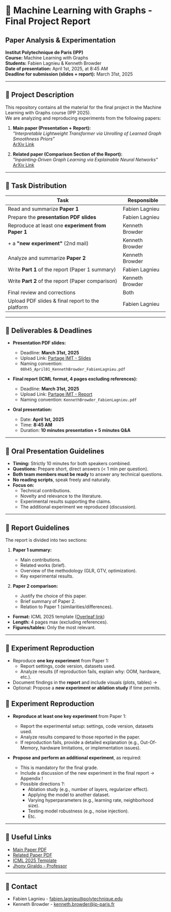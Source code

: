 # 📘 Machine Learning with Graphs - Final Project Report  
## Paper Analysis & Experimentation  
**Institut Polytechnique de Paris (IPP)**  
**Course:** Machine Learning with Graphs  
**Students:** Fabien Lagnieu & Kenneth Browder  
**Date of presentation:** April 1st, 2025, at 8:45 AM  
**Deadline for submission (slides + report):** March 31st, 2025  

---

## 🔹 Project Description  
This repository contains all the material for the final project in the Machine Learning with Graphs course (IPP 2025).  
We are analyzing and reproducing experiments from the following papers:

1. **Main paper (Presentation + Report):**  
   _"Interpretable Lightweight Transformer via Unrolling of Learned Graph Smoothness Priors"_  
   [ArXiv Link](https://arxiv.org/abs/2406.04090)

2. **Related paper (Comparison Section of the Report):**  
   _"Inpainting-Driven Graph Learning via Explainable Neural Networks"_  
   [ArXiv Link](https://ieeexplore.ieee.org/document/10756724)

---

## 🔹 Task Distribution  

| Task                                                | Responsible         |
|-----------------------------------------------------|---------------------|
| Read and summarize **Paper 1**                      | Fabien Lagnieu      |
| Prepare the **presentation PDF slides**             | Fabien Lagnieu      |
| Reproduce at least one **experiment from Paper 1**  | Kenneth Browder     |
| + a **"new experiment"** (2nd mail)                 | Kenneth Browder     |
| Analyze and summarize **Paper 2**                   | Kenneth Browder     |
| Write **Part 1** of the report (Paper 1 summary)    | Fabien Lagnieu      |
| Write **Part 2** of the report (Paper comparison)   | Kenneth Browder     |
| Final review and corrections                        | Both                |
| Upload PDF slides & final report to the platform    | Fabien Lagnieu      |


---

## 🔹 Deliverables & Deadlines

- **Presentation PDF slides:**  
  - Deadline: **March 31st, 2025**  
  - Upload Link: [Partage IMT - Slides](https://partage.imt.fr/index.php/s/CaiWPT6ZkPTSEsr)  
  - Naming convention: `08h45_April01_KennethBrowder_FabienLagnieu.pdf`  

- **Final report (ICML format, 4 pages excluding references):**  
  - Deadline: **March 31st, 2025**  
  - Upload Link: [Partage IMT - Report](https://partage.imt.fr/index.php/s/gymYkMLBtpc7rae)  
  - Naming convention: `KennethBrowder_FabienLagnieu.pdf`  

- **Oral presentation:**  
  - Date: **April 1st, 2025**  
  - Time: **8:45 AM**  
  - Duration: **10 minutes presentation + 5 minutes Q&A**  

---

## 🔹 Oral Presentation Guidelines

- **Timing:** Strictly 10 minutes for both speakers combined.  
- **Questions:** Prepare short, direct answers (< 1 min per question).  
- **Both team members must be ready** to answer any technical questions.  
- **No reading scripts**, speak freely and naturally.  
- **Focus on:**
  - Technical contributions.
  - Novelty and relevance to the literature.
  - Experimental results supporting the claims.
  - The additional experiment we reproduced (discussion).

---

## 🔹 Report Guidelines

The report is divided into two sections:  
1. **Paper 1 summary:**  
   - Main contributions.  
   - Related works (brief).  
   - Overview of the methodology (GLR, GTV, optimization).  
   - Key experimental results.

2. **Paper 2 comparison:**  
   - Justify the choice of this paper.  
   - Brief summary of Paper 2.  
   - Relation to Paper 1 (similarities/differences).  

- **Format:** ICML 2025 template ([Overleaf link](https://www.overleaf.com/latex/templates/icml2025-template/dhxrkcgkvnkt))  
- **Length:** 4 pages max (excluding references).  
- **Figures/tables:** Only the most relevant.  

---

## 🔹 Experiment Reproduction

- Reproduce **one key experiment** from Paper 1:  
  - Report settings, code version, datasets used.  
  - Analyze results (if reproduction fails, explain why: OOM, hardware, etc.).  
- Document findings in the **report** and include visuals (plots, tables) -> 
- Optional: Propose a **new experiment or ablation study** if time permits.

## 🔹 Experiment Reproduction 

- **Reproduce at least one key experiment** from Paper 1:  
  - Report the experimental setup: settings, code version, datasets used.  
  - Analyze results compared to those reported in the paper.  
  - If reproduction fails, provide a detailed explanation (e.g., Out-Of-Memory, hardware limitations, or implementation issues).

- **Propose and perform an additional experiment**, as required:  
  - This is mandatory for the final grade.  
  - Include a discussion of the new experiment in the final report -> Appendix !
  - Possible directions ?:  
    - Ablation study (e.g., number of layers, regularizer effect).  
    - Applying the model to another dataset.  
    - Varying hyperparameters (e.g., learning rate, neighborhood size).  
    - Testing model robustness (e.g., noise injection).  
    - Etc.

---

## 🔹 Useful Links

- [Main Paper PDF](./Paper1_Interpretable_Lightweight_Transformer_via_Unrolling_of_Learned_Graph_Smoothness_Priors.pdf)  
- [Related Paper PDF](./Paper2_Inpainting-Driven_Graph_Learning_via_Explainable_Neural_Networks.pdf)  
- [ICML 2025 Template](https://www.overleaf.com/latex/templates/icml2025-template/dhxrkcgkvnkt)  
- [Jhony Giraldo - Professor](https://jhonygiraldo.github.io/)  

---

## 🔹 Contact

- Fabien Lagnieu - fabien.lagnieu@polytechnique.edu  
- Kenneth Browder - kenneth.browder@ip-paris.fr  